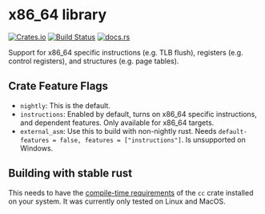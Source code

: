 # x86_64 library

[![Crates.io](https://img.shields.io/crates/v/x86_64)](https://crates.io/crates/x86_64)
[![Build Status](https://github.com/rust-osdev/x86_64/workflows/Build/badge.svg)](https://github.com/rust-osdev/x86_64/actions?query=workflow%3ABuild) [![docs.rs](https://img.shields.io/badge/docs.rs-documentation-green.svg)](https://docs.rs/x86_64)

Support for x86_64 specific instructions (e.g. TLB flush), registers (e.g. control registers), and structures (e.g. page tables).

## Crate Feature Flags

* `nightly`: This is the default.
* `instructions`: Enabled by default, turns on x86\_64 specific instructions, and dependent features. Only available for x86\_64 targets.
* `external_asm`: Use this to build with non-nightly rust. Needs `default-features = false, features = ["instructions"]`. Is unsupported on Windows.

## Building with stable rust

This needs to have the [compile-time requirements](https://github.com/alexcrichton/cc-rs#compile-time-requirements) of the `cc` crate installed on your system.
It was currently only tested on Linux and MacOS.
